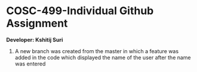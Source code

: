 # COSC-499-Individual Github Assignment
**Developer: Kshitij Suri**

1. A new branch was created from the master in which a feature was added in the code which displayed the name of the user after the name was entered
